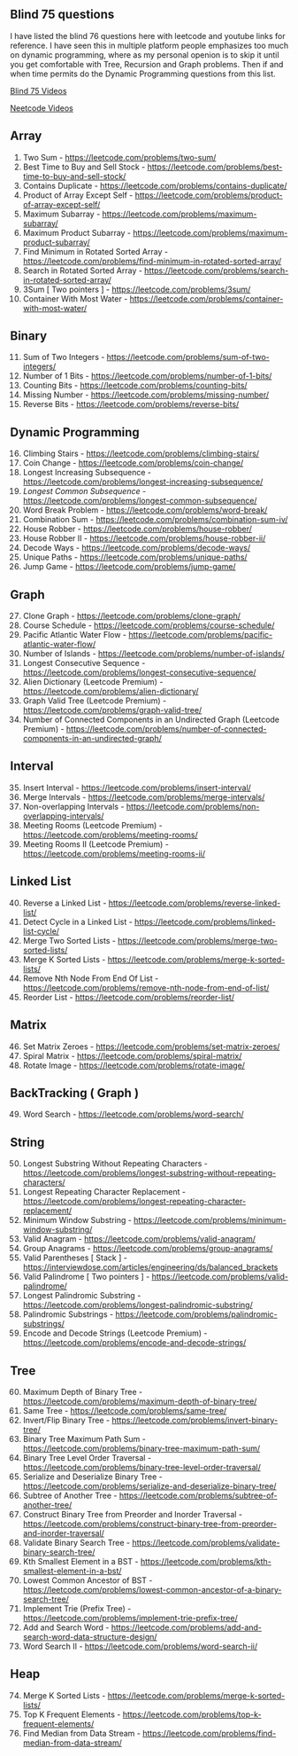 ## Blind 75 questions

I have listed the blind 76 questions here with leetcode and youtube links for reference.
I have seen this in multiple platform people emphasizes too much on dynamic programming, where as my personal openion is to skip it until you get comfortable with Tree, Recursion and Graph problems. Then if and when time permits do the Dynamic Programming questions from this list.

[Blind 75 Videos](https://www.youtube.com/playlist?list=PLwhnRNDpIqyEy9-65Mm2hsi0-9GwhPSv1)

[Neetcode Videos](https://www.youtube.com/playlist?list=PLot-Xpze53ldVwtstag2TL4HQhAnC8ATf)

## Array

1. Two Sum - https://leetcode.com/problems/two-sum/
2. Best Time to Buy and Sell Stock - https://leetcode.com/problems/best-time-to-buy-and-sell-stock/
3. Contains Duplicate - https://leetcode.com/problems/contains-duplicate/
4. Product of Array Except Self - https://leetcode.com/problems/product-of-array-except-self/
5. Maximum Subarray - https://leetcode.com/problems/maximum-subarray/
6. Maximum Product Subarray - https://leetcode.com/problems/maximum-product-subarray/
7. Find Minimum in Rotated Sorted Array - https://leetcode.com/problems/find-minimum-in-rotated-sorted-array/
8. Search in Rotated Sorted Array - https://leetcode.com/problems/search-in-rotated-sorted-array/
9. 3Sum [ Two pointers ] - https://leetcode.com/problems/3sum/
10. Container With Most Water - https://leetcode.com/problems/container-with-most-water/

## Binary

11. Sum of Two Integers - https://leetcode.com/problems/sum-of-two-integers/
12. Number of 1 Bits - https://leetcode.com/problems/number-of-1-bits/
13. Counting Bits - https://leetcode.com/problems/counting-bits/
14. Missing Number - https://leetcode.com/problems/missing-number/
15. Reverse Bits - https://leetcode.com/problems/reverse-bits/

## Dynamic Programming

16. Climbing Stairs - https://leetcode.com/problems/climbing-stairs/
17. Coin Change - https://leetcode.com/problems/coin-change/
18. Longest Increasing Subsequence - https://leetcode.com/problems/longest-increasing-subsequence/
19. _Longest Common Subsequence_ - https://leetcode.com/problems/longest-common-subsequence/
20. Word Break Problem - https://leetcode.com/problems/word-break/
21. Combination Sum - https://leetcode.com/problems/combination-sum-iv/
22. House Robber - https://leetcode.com/problems/house-robber/
23. House Robber II - https://leetcode.com/problems/house-robber-ii/
24. Decode Ways - https://leetcode.com/problems/decode-ways/
25. Unique Paths - https://leetcode.com/problems/unique-paths/
26. Jump Game - https://leetcode.com/problems/jump-game/

## Graph

27. Clone Graph - https://leetcode.com/problems/clone-graph/
28. Course Schedule - https://leetcode.com/problems/course-schedule/
29. Pacific Atlantic Water Flow - https://leetcode.com/problems/pacific-atlantic-water-flow/
30. Number of Islands - https://leetcode.com/problems/number-of-islands/
31. Longest Consecutive Sequence - https://leetcode.com/problems/longest-consecutive-sequence/
32. Alien Dictionary (Leetcode Premium) - https://leetcode.com/problems/alien-dictionary/
33. Graph Valid Tree (Leetcode Premium) - https://leetcode.com/problems/graph-valid-tree/
34. Number of Connected Components in an Undirected Graph (Leetcode Premium) - https://leetcode.com/problems/number-of-connected-components-in-an-undirected-graph/

## Interval

35. Insert Interval - https://leetcode.com/problems/insert-interval/
36. Merge Intervals - https://leetcode.com/problems/merge-intervals/
37. Non-overlapping Intervals - https://leetcode.com/problems/non-overlapping-intervals/
38. Meeting Rooms (Leetcode Premium) - https://leetcode.com/problems/meeting-rooms/
39. Meeting Rooms II (Leetcode Premium) - https://leetcode.com/problems/meeting-rooms-ii/

## Linked List
40. Reverse a Linked List - https://leetcode.com/problems/reverse-linked-list/
41. Detect Cycle in a Linked List - https://leetcode.com/problems/linked-list-cycle/
42. Merge Two Sorted Lists - https://leetcode.com/problems/merge-two-sorted-lists/
43. Merge K Sorted Lists - https://leetcode.com/problems/merge-k-sorted-lists/
44. Remove Nth Node From End Of List - https://leetcode.com/problems/remove-nth-node-from-end-of-list/
45. Reorder List - https://leetcode.com/problems/reorder-list/

## Matrix

46. Set Matrix Zeroes - https://leetcode.com/problems/set-matrix-zeroes/
47.  Spiral Matrix - https://leetcode.com/problems/spiral-matrix/
48.  Rotate Image - https://leetcode.com/problems/rotate-image/
    
## BackTracking ( Graph ) 

49.  Word Search - https://leetcode.com/problems/word-search/

## String

50. Longest Substring Without Repeating Characters - https://leetcode.com/problems/longest-substring-without-repeating-characters/
51. Longest Repeating Character Replacement - https://leetcode.com/problems/longest-repeating-character-replacement/
52. Minimum Window Substring - https://leetcode.com/problems/minimum-window-substring/
53. Valid Anagram - https://leetcode.com/problems/valid-anagram/
54. Group Anagrams - https://leetcode.com/problems/group-anagrams/
55. Valid Parentheses [ Stack ] - https://interviewdose.com/articles/engineering/ds/balanced_brackets
56. Valid Palindrome [ Two pointers ] - https://leetcode.com/problems/valid-palindrome/
57. Longest Palindromic Substring - https://leetcode.com/problems/longest-palindromic-substring/
58. Palindromic Substrings - https://leetcode.com/problems/palindromic-substrings/
59. Encode and Decode Strings (Leetcode Premium) - https://leetcode.com/problems/encode-and-decode-strings/

## Tree

60. Maximum Depth of Binary Tree - https://leetcode.com/problems/maximum-depth-of-binary-tree/
61. Same Tree - https://leetcode.com/problems/same-tree/
62. Invert/Flip Binary Tree - https://leetcode.com/problems/invert-binary-tree/
63. Binary Tree Maximum Path Sum - https://leetcode.com/problems/binary-tree-maximum-path-sum/
64. Binary Tree Level Order Traversal - https://leetcode.com/problems/binary-tree-level-order-traversal/
65. Serialize and Deserialize Binary Tree - https://leetcode.com/problems/serialize-and-deserialize-binary-tree/
66. Subtree of Another Tree - https://leetcode.com/problems/subtree-of-another-tree/
67. Construct Binary Tree from Preorder and Inorder Traversal - https://leetcode.com/problems/construct-binary-tree-from-preorder-and-inorder-traversal/
68. Validate Binary Search Tree - https://leetcode.com/problems/validate-binary-search-tree/
69. Kth Smallest Element in a BST - https://leetcode.com/problems/kth-smallest-element-in-a-bst/
70. Lowest Common Ancestor of BST - https://leetcode.com/problems/lowest-common-ancestor-of-a-binary-search-tree/
71. Implement Trie (Prefix Tree) - https://leetcode.com/problems/implement-trie-prefix-tree/
72. Add and Search Word - https://leetcode.com/problems/add-and-search-word-data-structure-design/
73. Word Search II - https://leetcode.com/problems/word-search-ii/

## Heap

74. Merge K Sorted Lists - https://leetcode.com/problems/merge-k-sorted-lists/
75. Top K Frequent Elements - https://leetcode.com/problems/top-k-frequent-elements/
76. Find Median from Data Stream - https://leetcode.com/problems/find-median-from-data-stream/
